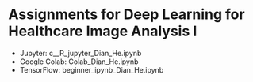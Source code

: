 # Assignments for Deep Learning for Healthcare Image Analysis I
* Jupyter: c__R_jupyter_Dian_He.ipynb
* Google Colab: Colab_Dian_He.ipynb
* TensorFlow:  beginner_ipynb_Dian_He.ipynb
